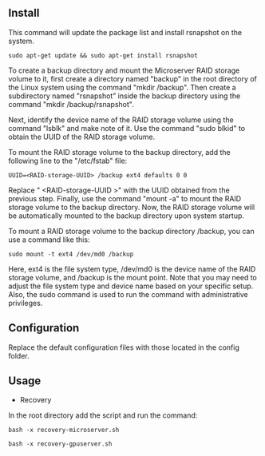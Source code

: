 
## Install

This command will update the package list and install rsnapshot on the system. 
```
sudo apt-get update && sudo apt-get install rsnapshot
```
To create a backup directory and mount the Microserver RAID storage volume to it, first create a directory named "backup" in the root directory of the Linux system using the command "mkdir /backup". Then create a subdirectory named "rsnapshot" inside the backup directory using the command "mkdir /backup/rsnapshot". 

Next, identify the device name of the RAID storage volume using the command "lsblk" and make note of it. Use the command "sudo blkid" to obtain the UUID of the RAID storage volume.

To mount the RAID storage volume to the backup directory, add the following line to the "/etc/fstab" file:

```
UUID=<RAID-storage-UUID> /backup ext4 defaults 0 0
```
Replace " &lt;RAID-storage-UUID &gt;" with the UUID obtained from the previous step. Finally, use the command "mount -a" to mount the RAID storage volume to the backup directory. Now, the RAID storage volume will be automatically mounted to the backup directory upon system startup.
  
  
  To mount a RAID storage volume to the backup directory /backup, you can use a command like this:

  ```
  sudo mount -t ext4 /dev/md0 /backup
  ```
  Here, ext4 is the file system type, /dev/md0 is the device name of the RAID storage volume, and /backup is the mount point. Note that you may need to adjust the file system type and device name based on your specific setup. Also, the sudo command is used to run the command with administrative privileges.



## Configuration

Replace the default configuration files with those located in the config folder.

## Usage

- Recovery

In the root directory add the script and run the command:

```
bash -x recovery-microserver.sh
```

```
bash -x recovery-gpuserver.sh
```

